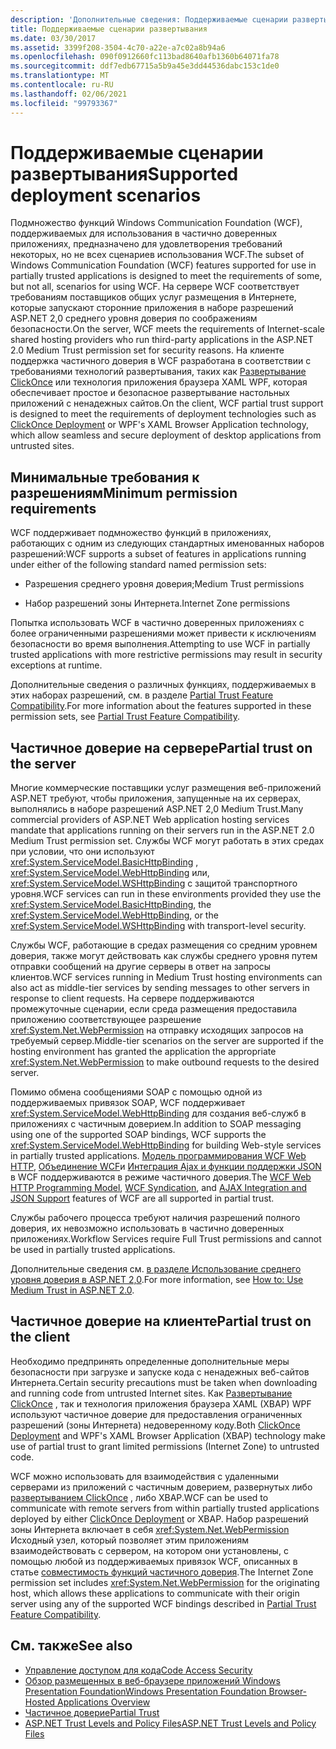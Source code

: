 ```yaml
---
description: 'Дополнительные сведения: Поддерживаемые сценарии развертывания'
title: Поддерживаемые сценарии развертывания
ms.date: 03/30/2017
ms.assetid: 3399f208-3504-4c70-a22e-a7c02a8b94a6
ms.openlocfilehash: 090f0912660fc113bad8640afb1360b64071fa78
ms.sourcegitcommit: ddf7edb67715a5b9a45e3dd44536dabc153c1de0
ms.translationtype: MT
ms.contentlocale: ru-RU
ms.lasthandoff: 02/06/2021
ms.locfileid: "99793367"
---
```

# <a name="supported-deployment-scenarios"></a><span data-ttu-id="fbe90-103">Поддерживаемые сценарии развертывания</span><span class="sxs-lookup"><span data-stu-id="fbe90-103">Supported deployment scenarios</span></span>

<span data-ttu-id="fbe90-104">Подмножество функций Windows Communication Foundation (WCF), поддерживаемых для использования в частично доверенных приложениях, предназначено для удовлетворения требований некоторых, но не всех сценариев использования WCF.</span><span class="sxs-lookup"><span data-stu-id="fbe90-104">The subset of Windows Communication Foundation (WCF) features supported for use in partially trusted applications is designed to meet the requirements of some, but not all, scenarios for using WCF.</span></span> <span data-ttu-id="fbe90-105">На сервере WCF соответствует требованиям поставщиков общих услуг размещения в Интернете, которые запускают сторонние приложения в наборе разрешений ASP.NET 2,0 среднего уровня доверия по соображениям безопасности.</span><span class="sxs-lookup"><span data-stu-id="fbe90-105">On the server, WCF meets the requirements of Internet-scale shared hosting providers who run third-party applications in the ASP.NET 2.0 Medium Trust permission set for security reasons.</span></span> <span data-ttu-id="fbe90-106">На клиенте поддержка частичного доверия в WCF разработана в соответствии с требованиями технологий развертывания, таких как [Развертывание ClickOnce](/visualstudio/deployment/clickonce-security-and-deployment) или технология приложения браузера XAML WPF, которая обеспечивает простое и безопасное развертывание настольных приложений с ненадежных сайтов.</span><span class="sxs-lookup"><span data-stu-id="fbe90-106">On the client, WCF partial trust support is designed to meet the requirements of deployment technologies such as [ClickOnce Deployment](/visualstudio/deployment/clickonce-security-and-deployment) or WPF's XAML Browser Application technology, which allow seamless and secure deployment of desktop applications from untrusted sites.</span></span>

## <a name="minimum-permission-requirements"></a><span data-ttu-id="fbe90-107">Минимальные требования к разрешениям</span><span class="sxs-lookup"><span data-stu-id="fbe90-107">Minimum permission requirements</span></span>

<span data-ttu-id="fbe90-108">WCF поддерживает подмножество функций в приложениях, работающих с одним из следующих стандартных именованных наборов разрешений:</span><span class="sxs-lookup"><span data-stu-id="fbe90-108">WCF supports a subset of features in applications running under either of the following standard named permission sets:</span></span>

- <span data-ttu-id="fbe90-109">Разрешения среднего уровня доверия;</span><span class="sxs-lookup"><span data-stu-id="fbe90-109">Medium Trust permissions</span></span>

- <span data-ttu-id="fbe90-110">Набор разрешений зоны Интернета.</span><span class="sxs-lookup"><span data-stu-id="fbe90-110">Internet Zone permissions</span></span>

<span data-ttu-id="fbe90-111">Попытка использовать WCF в частично доверенных приложениях с более ограниченными разрешениями может привести к исключениям безопасности во время выполнения.</span><span class="sxs-lookup"><span data-stu-id="fbe90-111">Attempting to use WCF in partially trusted applications with more restrictive permissions may result in security exceptions at runtime.</span></span>

<span data-ttu-id="fbe90-112">Дополнительные сведения о различных функциях, поддерживаемых в этих наборах разрешений, см. в разделе [Partial Trust Feature Compatibility](partial-trust-feature-compatibility.md).</span><span class="sxs-lookup"><span data-stu-id="fbe90-112">For more information about the features supported in these permission sets, see [Partial Trust Feature Compatibility](partial-trust-feature-compatibility.md).</span></span>

## <a name="partial-trust-on-the-server"></a><span data-ttu-id="fbe90-113">Частичное доверие на сервере</span><span class="sxs-lookup"><span data-stu-id="fbe90-113">Partial trust on the server</span></span>

<span data-ttu-id="fbe90-114">Многие коммерческие поставщики услуг размещения веб-приложений ASP.NET требуют, чтобы приложения, запущенные на их серверах, выполнялись в наборе разрешений ASP.NET 2,0 Medium Trust.</span><span class="sxs-lookup"><span data-stu-id="fbe90-114">Many commercial providers of ASP.NET Web application hosting services mandate that applications running on their servers run in the ASP.NET 2.0 Medium Trust permission set.</span></span> <span data-ttu-id="fbe90-115">Службы WCF могут работать в этих средах при условии, что они используют <xref:System.ServiceModel.BasicHttpBinding> , <xref:System.ServiceModel.WebHttpBinding> или, <xref:System.ServiceModel.WSHttpBinding> с защитой транспортного уровня.</span><span class="sxs-lookup"><span data-stu-id="fbe90-115">WCF services can run in these environments provided they use the <xref:System.ServiceModel.BasicHttpBinding>, the <xref:System.ServiceModel.WebHttpBinding>, or the <xref:System.ServiceModel.WSHttpBinding> with transport-level security.</span></span>

<span data-ttu-id="fbe90-116">Службы WCF, работающие в средах размещения со средним уровнем доверия, также могут действовать как службы среднего уровня путем отправки сообщений на другие серверы в ответ на запросы клиентов.</span><span class="sxs-lookup"><span data-stu-id="fbe90-116">WCF services running in Medium Trust hosting environments can also act as middle-tier services by sending messages to other servers in response to client requests.</span></span> <span data-ttu-id="fbe90-117">На сервере поддерживаются промежуточные сценарии, если среда размещения предоставила приложению соответствующее разрешение <xref:System.Net.WebPermission> на отправку исходящих запросов на требуемый сервер.</span><span class="sxs-lookup"><span data-stu-id="fbe90-117">Middle-tier scenarios on the server are supported if the hosting environment has granted the application the appropriate <xref:System.Net.WebPermission> to make outbound requests to the desired server.</span></span>

<span data-ttu-id="fbe90-118">Помимо обмена сообщениями SOAP с помощью одной из поддерживаемых привязок SOAP, WCF поддерживает <xref:System.ServiceModel.WebHttpBinding> для создания веб-служб в приложениях с частичным доверием.</span><span class="sxs-lookup"><span data-stu-id="fbe90-118">In addition to SOAP messaging using one of the supported SOAP bindings, WCF supports the <xref:System.ServiceModel.WebHttpBinding> for building Web-style services in partially trusted applications.</span></span> <span data-ttu-id="fbe90-119">[Модель программирования WCF Web HTTP](wcf-web-http-programming-model.md), [Объединение WCF](wcf-syndication.md)и [Интеграция Ajax и функции поддержки JSON](ajax-integration-and-json-support.md) в WCF поддерживаются в режиме частичного доверия.</span><span class="sxs-lookup"><span data-stu-id="fbe90-119">The [WCF Web HTTP Programming Model](wcf-web-http-programming-model.md), [WCF Syndication](wcf-syndication.md), and [AJAX Integration and JSON Support](ajax-integration-and-json-support.md) features of WCF are all supported in partial trust.</span></span>

<span data-ttu-id="fbe90-120">Службы рабочего процесса требуют наличия разрешений полного доверия, их невозможно использовать в частично доверенных приложениях.</span><span class="sxs-lookup"><span data-stu-id="fbe90-120">Workflow Services require Full Trust permissions and cannot be used in partially trusted applications.</span></span>

<span data-ttu-id="fbe90-121">Дополнительные сведения см. [в разделе Использование среднего уровня доверия в ASP.NET 2,0](/previous-versions/msp-n-p/ff648344(v=pandp.10)).</span><span class="sxs-lookup"><span data-stu-id="fbe90-121">For more information, see [How to: Use Medium Trust in ASP.NET 2.0](/previous-versions/msp-n-p/ff648344(v=pandp.10)).</span></span>

## <a name="partial-trust-on-the-client"></a><span data-ttu-id="fbe90-122">Частичное доверие на клиенте</span><span class="sxs-lookup"><span data-stu-id="fbe90-122">Partial trust on the client</span></span>

<span data-ttu-id="fbe90-123">Необходимо предпринять определенные дополнительные меры безопасности при загрузке и запуске кода с ненадежных веб-сайтов Интернета.</span><span class="sxs-lookup"><span data-stu-id="fbe90-123">Certain security precautions must be taken when downloading and running code from untrusted Internet sites.</span></span> <span data-ttu-id="fbe90-124">Как [Развертывание ClickOnce](/visualstudio/deployment/clickonce-security-and-deployment) , так и технология приложения браузера XAML (XBAP) WPF используют частичное доверие для предоставления ограниченных разрешений (зоны Интернета) недоверенному коду.</span><span class="sxs-lookup"><span data-stu-id="fbe90-124">Both [ClickOnce Deployment](/visualstudio/deployment/clickonce-security-and-deployment) and WPF's XAML Browser Application (XBAP) technology make use of partial trust to grant limited permissions (Internet Zone) to untrusted code.</span></span>

<span data-ttu-id="fbe90-125">WCF можно использовать для взаимодействия с удаленными серверами из приложений с частичным доверием, развернутых либо [развертыванием ClickOnce](/visualstudio/deployment/clickonce-security-and-deployment) , либо XBAP.</span><span class="sxs-lookup"><span data-stu-id="fbe90-125">WCF can be used to communicate with remote servers from within partially trusted applications deployed by either [ClickOnce Deployment](/visualstudio/deployment/clickonce-security-and-deployment) or XBAP.</span></span> <span data-ttu-id="fbe90-126">Набор разрешений зоны Интернета включает в себя <xref:System.Net.WebPermission> Исходный узел, который позволяет этим приложениям взаимодействовать с сервером, на котором они установлены, с помощью любой из поддерживаемых привязок WCF, описанных в статье [совместимость функций частичного доверия](partial-trust-feature-compatibility.md).</span><span class="sxs-lookup"><span data-stu-id="fbe90-126">The Internet Zone permission set includes <xref:System.Net.WebPermission> for the originating host, which allows these applications to communicate with their origin server using any of the supported WCF bindings described in [Partial Trust Feature Compatibility](partial-trust-feature-compatibility.md).</span></span>

## <a name="see-also"></a><span data-ttu-id="fbe90-127">См. также</span><span class="sxs-lookup"><span data-stu-id="fbe90-127">See also</span></span>

- [<span data-ttu-id="fbe90-128">Управление доступом для кода</span><span class="sxs-lookup"><span data-stu-id="fbe90-128">Code Access Security</span></span>](../../misc/code-access-security.md)
- [<span data-ttu-id="fbe90-129">Обзор размещенных в веб-браузере приложений Windows Presentation Foundation</span><span class="sxs-lookup"><span data-stu-id="fbe90-129">Windows Presentation Foundation Browser-Hosted Applications Overview</span></span>](/dotnet/desktop/wpf/app-development/wpf-xaml-browser-applications-overview)
- [<span data-ttu-id="fbe90-130">Частичное доверие</span><span class="sxs-lookup"><span data-stu-id="fbe90-130">Partial Trust</span></span>](partial-trust.md)
- <span data-ttu-id="fbe90-131">[ASP.NET Trust Levels and Policy Files](/previous-versions/wyts434y(v=vs.140))</span><span class="sxs-lookup"><span data-stu-id="fbe90-131">[ASP.NET Trust Levels and Policy Files](/previous-versions/wyts434y(v=vs.140))</span></span>
